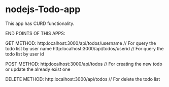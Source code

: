 # nodejs-Todo-app

This app has CURD functionality.

END POINTS OF THIS APPS:

GET METHOD:
http:localhost:3000/api/todos/username // For query the todo list by user name
http:localhost:3000/api/todos/userid   // For query the todo list by user id

POST METHOD:
http:localhost:3000/api/todos          // For creating the new todo or update the already exist one


DELETE METHOD:
http:localhost:3000/api/todos         // For delete the todo list
